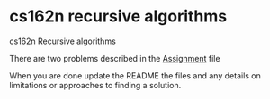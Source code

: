 # cs162n recursive algorithms

cs162n Recursive algorithms

There are two problems described in the [Assignment](Assignment.md) file

When you are done update the README the files and any details on limitations
or approaches to finding a solution.
